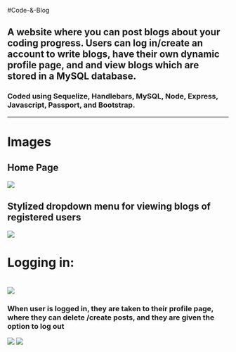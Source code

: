 #Code-&-Blog
<h2>A website where you can post blogs about your coding progress. Users can log in/create an account to write blogs, have their own dynamic profile page, and and view blogs which are stored in a MySQL database.</h2> 
<h3>Coded using Sequelize, Handlebars, MySQL, Node, Express, Javascript, Passport, and Bootstrap.</h3>
<hr>
<h1>Images </h1>
<h2>Home Page</h2>
<img src="https://scontent-iad3-1.xx.fbcdn.net/v/t31.0-8/23668973_10209866191562267_1568481249538911688_o.jpg?oh=ddde314ffd72a7a14f13d9ee8b14e9c9&oe=5AB6703A"></img>
<br>
<h2> Stylized dropdown menu for viewing blogs of registered users </h2>
<img src="https://scontent-iad3-1.xx.fbcdn.net/v/t31.0-8/26677758_10210182187941979_8092437223386296788_o.jpg?oh=ced31ea04155b70d14aa7c68a85aeeae&oe=5AEB7746"></img>
<br>
<h1> Logging in: <h1>
<img src="https://scontent-iad3-1.xx.fbcdn.net/v/t31.0-8/26173691_10210182188061982_7327301718980492604_o.jpg?oh=535e2faca06e1fef539f50f5722c112a&oe=5AB98B34"></img>
<h3> When user is logged in, they are taken to their profile page, where they can delete /create posts, and they are given the option to log out</h3>
<img src="https://scontent-iad3-1.xx.fbcdn.net/v/t31.0-8/26198474_10210182188221986_4830264485389438573_o.jpg?oh=cbb0b73d54e66002527c8a22c7e5dd4a&oe=5AF2D9F0"></img>
<img src="https://scontent-iad3-1.xx.fbcdn.net/v/t31.0-8/26173997_10210182188741999_4278679477974945401_o.jpg?oh=0437c537c80d0c40602e75adc3ff238f&oe=5ABBFB6C"></img>
